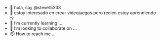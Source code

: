- 👋 hola, soy @steve15233
- 👀 estoy interesado en crear videojuegos pero recien estoy aprendiendo :v
- 🌱 I’m currently learning ...
- 💞️ I’m looking to collaborate on ...
- 📫 How to reach me ...

<!---
steve15233/steve15233 is a ✨ special ✨ repository because its `README.md` (this file) appears on your GitHub profile.
You can click the Preview link to take a look at your changes.
--->

